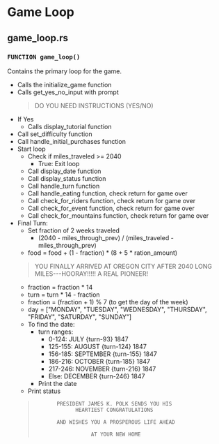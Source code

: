 # Game Loop

## game_loop.rs

### `FUNCTION game_loop()`
Contains the primary loop for the game.
* Calls the initialize_game function
* Calls get_yes_no_input with prompt
    > DO YOU NEED INSTRUCTIONS (YES/NO)
* If Yes
    * Calls display_tutorial function
* Call set_difficulty function
* Call handle_initial_purchases function
* Start loop
    * Check if miles_traveled >= 2040
        * True: Exit loop
    * Call display_date function
    * Call display_status function
    * Call handle_turn function
    * Call handle_eating function, check return for game over
    * Call check_for_riders function, check return for game over
    * Call check_for_event function, check return for game over
    * Call check_for_mountains function, check return for game over
* Final Turn:
    * Set fraction of 2 weeks traveled
        * (2040 - miles_through_prev) / (miles_traveled - miles_through_prev)
    * food = food + (1 - fraction) * (8 + 5 * ration_amount)
    > YOU FINALLY ARRIVED AT OREGON CITY
    > AFTER 2040 LONG MILES---HOORAY!!!!!
    > A REAL PIONEER!
    * fraction = fraction * 14
    * turn = turn * 14 - fraction
    * fraction = (fraction + 1) % 7 (to get the day of the week)
    * day = ["MONDAY", "TUESDAY", "WEDNESDAY", "THURSDAY", "FRIDAY", "SATURDAY", "SUNDAY"]
    * To find the date:
        * turn ranges:
            * 0-124: JULY {turn-93} 1847
            * 125-155: AUGUST {turn-124} 1847
            * 156-185: SEPTEMBER {turn-155} 1847
            * 186-216: OCTOBER {turn-185} 1847
            * 217-246: NOVEMBER {turn-216} 1847
            * Else: DECEMBER {turn-246} 1847
        * Print the date
    * Print status
    >            PRESIDENT JAMES K. POLK SENDS YOU HIS
    >                  HEARTIEST CONGRATULATIONS
    >
    >            AND WISHES YOU A PROSPEROUS LIFE AHEAD
    >
    >                       AT YOUR NEW HOME